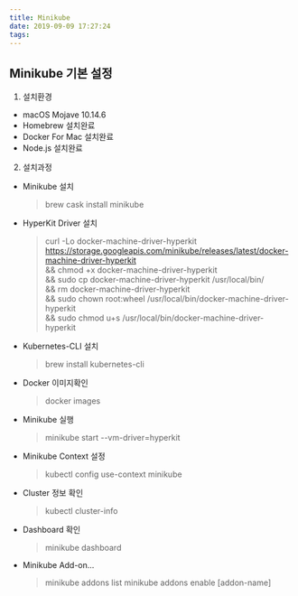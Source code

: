 ```yaml
---
title: Minikube
date: 2019-09-09 17:27:24
tags:
---
```

Minikube 기본 설정
------------------
1. 설치환경
- macOS Mojave 10.14.6
- Homebrew 설치완료
- Docker For Mac 설치완료
- Node.js 설치완료
2. 설치과정
- Minikube 설치
  >brew cask install minikube
- HyperKit Driver 설치
  >curl -Lo docker-machine-driver-hyperkit https://storage.googleapis.com/minikube/releases/latest/docker-machine-driver-hyperkit \
&& chmod +x docker-machine-driver-hyperkit \
&& sudo cp docker-machine-driver-hyperkit /usr/local/bin/ \
&& rm docker-machine-driver-hyperkit \
&& sudo chown root:wheel /usr/local/bin/docker-machine-driver-hyperkit \
&& sudo chmod u+s /usr/local/bin/docker-machine-driver-hyperkit
- Kubernetes-CLI 설치
  >brew install kubernetes-cli
- Docker 이미지확인
  >docker images
- Minikube 실행
  >minikube start --vm-driver=hyperkit
- Minikube Context 설정
  >kubectl config use-context minikube
- Cluster 정보 확인
  >kubectl cluster-info
- Dashboard 확인
  >minikube dashboard
- Minikube Add-on...
  >minikube addons list
  minikube addons enable [addon-name]
  